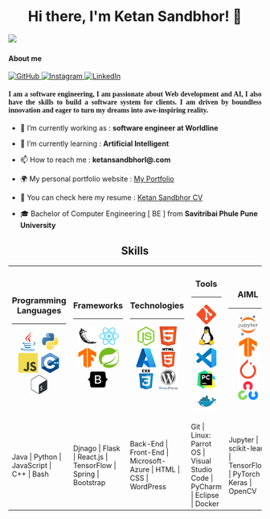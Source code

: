 <h1 align="center">Hi there, I'm Ketan Sandbhor! 👋</h1> <img src="https://media.giphy.com/media/M9gbBd9nbDrOTu1Mqx/giphy.gif" width="50"/>
<h4 align="center>  Coding Enthusiast 👩‍💻 | 🌌 Tech Explorer 🌌 | Innovator 🧠</h4>


<h1 align="left">About me</h1> <p align="left">
  <a href="https://github.com/ketan70" target="blank">
    <img src="https://raw.githubusercontent.com/rahuldkjain/github-profile-readme-generator/master/src/images/icons/Social/github.svg" alt="GitHub" height="30" width="40" />
  </a>
  </a>
 <a href="https://www.instagram.com/your-instagram-username" target="blank">
    <img src="https://raw.githubusercontent.com/rahuldkjain/github-profile-readme-generator/master/src/images/icons/Social/instagram.svg" alt="Instagram" height="30" width="40" />
  </a>
  <a href="https://www.linkedin.com/in/ketan-sandbhor-7083/ target="blank">
    <img src="https://raw.githubusercontent.com/rahuldkjain/github-profile-readme-generator/master/src/images/icons/Social/linked-in-alt.svg" alt="LinkedIn" height="30" width="40" />
  </a>
  </a>
</p>


<h4 align="justify" style="font-family: times new roman" align="left">I am a software engineering, I am passionate about Web development and AI, I also have the skills to build a software system for clients.  I am driven by boundless innovation and eager to turn my dreams into awe-inspiring reality.</h4>

- 🔭 I’m currently working as : **software engineer at Worldline**

- 🌱 I’m currently learning : **Artificial Intelligent**

- 📫 How to reach me : **ketansandbhorl@.com**
  
- 🌍 My personal portfolio website : [My Portfolio]()

- 📜 You can check here my resume : [Ketan Sandbhor CV]()

- 🎓 Bachelor of Computer Engineering [ BE ] from **Savitribai Phule Pune University**
  


<h2 align="center">Skills</h2>

<table align="center">
  <tr>
    <td>
      <h3 align="center">Programming Languages</h3>
      <hr>
      <p align="center">
        <img src="https://raw.githubusercontent.com/devicons/devicon/master/icons/java/java-original.svg" alt="Java" width="40" height="40">
        <img src="https://raw.githubusercontent.com/devicons/devicon/master/icons/python/python-original.svg" alt="Python" width="40" height="40">
        <img src="https://raw.githubusercontent.com/devicons/devicon/master/icons/javascript/javascript-original.svg" alt="JavaScript" width="40" height="40">
        <img src="https://raw.githubusercontent.com/devicons/devicon/master/icons/cplusplus/cplusplus-original.svg" alt="C++" width="40" height="40">
        <img src="https://raw.githubusercontent.com/devicons/devicon/master/icons/bash/bash-original.svg" alt="Bash (Shell Scripting)" width="40" height="40">
      </p>
    </td>
    <td>
      <h3 align="center">Frameworks</h3>
      <hr>
      <p align="center">
        <img src="https://raw.githubusercontent.com/devicons/devicon/master/icons/flask/flask-original.svg" alt="Flask" width="40" height="40">
        <img src="https://raw.githubusercontent.com/devicons/devicon/master/icons/react/react-original.svg" alt="React.js" width="40" height="40">
        <img src="https://raw.githubusercontent.com/devicons/devicon/master/icons/tensorflow/tensorflow-original.svg" alt="TensorFlow" width="40" height="40">
        <img src="https://raw.githubusercontent.com/devicons/devicon/master/icons/spring/spring-original.svg" alt="Spring" width="40" height="40">
        <img src="https://raw.githubusercontent.com/devicons/devicon/master/icons/bootstrap/bootstrap-plain.svg" alt="Bootstrap" width="40" height="40">
      </p>
    </td>
    <td>
      <h3 align="center">Technologies</h3>
      <hr>
      <p align="center">
        <img src="https://raw.githubusercontent.com/devicons/devicon/master/icons/nodejs/nodejs-original.svg" alt="Back-End" width="40" height="40">
        <img src="https://raw.githubusercontent.com/devicons/devicon/master/icons/html5/html5-original.svg" alt="Front-End" width="40" height="40">
        <img src="https://raw.githubusercontent.com/devicons/devicon/master/icons/azure/azure-original.svg" alt="Microsoft-Azure" width="40" height="40">
        <img src="https://raw.githubusercontent.com/devicons/devicon/master/icons/html5/html5-original-wordmark.svg" alt="HTML" width="40" height="40">
        <img src="https://raw.githubusercontent.com/devicons/devicon/master/icons/css3/css3-original-wordmark.svg" alt="CSS" width="40" height="40">
        <img src="https://raw.githubusercontent.com/devicons/devicon/master/icons/wordpress/wordpress-original.svg" alt="WordPress" width="40" height="40">
      </p>
    </td>
    <td>
      <h3 align="center">Tools</h3>
      <hr>
      <p align="center">
        <img src="https://raw.githubusercontent.com/devicons/devicon/master/icons/git/git-original.svg" alt="Git" width="40" height="40">
        <img src="https://raw.githubusercontent.com/devicons/devicon/master/icons/linux/linux-original.svg" alt="Linux: Parrot OS" width="40" height="40">
        <img src="https://raw.githubusercontent.com/devicons/devicon/master/icons/vscode/vscode-original.svg" alt="Visual Studio Code" width="40" height="40">
        <img src="https://raw.githubusercontent.com/devicons/devicon/master/icons/pycharm/pycharm-original.svg" alt="PyCharm" width="40" height="40">
        <img src="https://raw.githubusercontent.com/devicons/devicon/master/icons/docker/docker-original.svg" alt="Docker" width="40" height="40">
      </p>
    </td>
    <td>
      <h3 align="center"> AIML</h3>
      <hr>
      <p align="center">
        <img src="https://raw.githubusercontent.com/devicons/devicon/master/icons/jupyter/jupyter-original-wordmark.svg" alt="Jupyter" width="40" height="40">
        <img src="https://raw.githubusercontent.com/devicons/devicon/master/icons/tensorflow/tensorflow-original.svg" alt="TensorFlow" width="40" height="40">
        <img src="https://raw.githubusercontent.com/devicons/devicon/master/icons/pytorch/pytorch-original.svg" alt="PyTorch" width="40" height="40">       
        <img src="https://raw.githubusercontent.com/devicons/devicon/master/icons/opencv/opencv-original.svg" alt="OpenCV" width="40" height="40">
      </p>
    </td>
    <tr>
      <td> Java                   | Python                 | JavaScript            | C++                    | Bash                   
      </td>
      <td>
        Djnago         | Flask                   | React.js               | TensorFlow             | Spring                  | Bootstrap              
      </td>
      <td>
         Back-End                | Front-End              | Microsoft-Azure        | HTML                    | CSS                     | WordPress               
      </td>
      <td>
         Git                    | Linux: Parrot OS        | Visual Studio Code     | PyCharm                | Eclipse                | Docker                 
      </td>
      <td>
         Jupyter                 | scikit-learn            | TensorFlow             | PyTorch                 | Keras                   | OpenCV                  
      </td>
    </tr>
  </tr>
</table>

